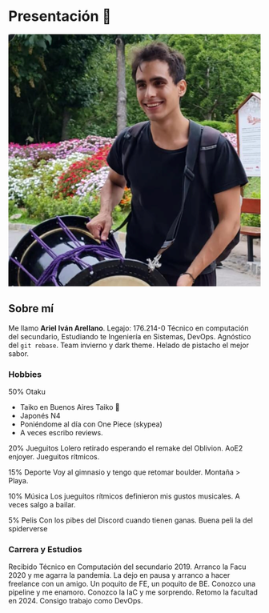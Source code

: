 # Presentación :handshake:

![foto personal](./assets/foto_presentacion.png)

## Sobre mí
Me llamo **Ariel Iván Arellano**.
Legajo: 176.214-0
Técnico en computación del secundario, Estudiando te Ingeniería en Sistemas, DevOps. Agnóstico del `git rebase`. Team invierno y dark theme. Helado de pistacho el mejor sabor.

### Hobbies 
50% Otaku
- Taiko en Buenos Aires Taiko :drum:
- Japonés N4  
- Poniéndome al día con One Piece (skypea)
- A veces escribo reviews.

20% Jueguitos
Lolero retirado esperando el remake del Oblivion. AoE2 enjoyer. Jueguitos rítmicos.

15% Deporte
Voy al gimnasio y tengo que retomar boulder. Montaña > Playa.

10% Música
Los jueguitos rítmicos definieron mis gustos musicales. A veces salgo a bailar.

5% Pelis
Con los pibes del Discord cuando tienen ganas. Buena peli la del spiderverse

### Carrera y Estudios
Recibido Técnico en Computación del secundario 2019.
Arranco la Facu 2020 y me agarra la pandemia.
La dejo en pausa y arranco a hacer freelance con un amigo.
Un poquito de FE, un poquito de BE. Conozco una pipeline y me enamoro.
Conozco la IaC y me sorprendo.
Retomo la facultad en 2024.
Consigo trabajo como DevOps.

